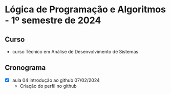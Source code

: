 <h1 aline="center">
  Lógica de Programação e Algoritmos - 1º semestre de 2024
  </h1>

## Curso
- curso Técnico em Análise de Desenvolvimento de Sistemas

## Cronograma 
- [x] aula 04 introdução ao github 07/02/2024
   - Criação do perfil no github
